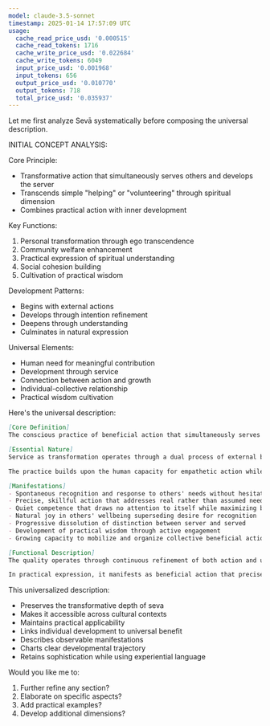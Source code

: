 ```yaml
---
model: claude-3.5-sonnet
timestamp: 2025-01-14 17:57:09 UTC
usage:
  cache_read_price_usd: '0.000515'
  cache_read_tokens: 1716
  cache_write_price_usd: '0.022684'
  cache_write_tokens: 6049
  input_price_usd: '0.001968'
  input_tokens: 656
  output_price_usd: '0.010770'
  output_tokens: 718
  total_price_usd: '0.035937'
---
```


Let me first analyze Sevā systematically before composing the universal description.

INITIAL CONCEPT ANALYSIS:

Core Principle:
- Transformative action that simultaneously serves others and develops the server
- Transcends simple "helping" or "volunteering" through spiritual dimension
- Combines practical action with inner development

Key Functions:
1. Personal transformation through ego transcendence
2. Community welfare enhancement
3. Practical expression of spiritual understanding
4. Social cohesion building
5. Cultivation of practical wisdom

Development Patterns:
- Begins with external actions
- Develops through intention refinement
- Deepens through understanding
- Culminates in natural expression

Universal Elements:
- Human need for meaningful contribution
- Development through service
- Connection between action and growth
- Individual-collective relationship
- Practical wisdom cultivation

Here's the universal description:

```markdown
[Core Definition]
The conscious practice of beneficial action that simultaneously serves others' needs and develops the server's character, performed with full presence and without attachment to recognition or reward. It represents the natural expression of human capacity for meaningful contribution and growth through service.

[Essential Nature]
Service as transformation operates through a dual process of external benefit and internal development. It emerges from recognizing interconnection and manifests as precise response to actual needs, transcending both mechanical helping and self-oriented virtue performance. This quality develops through increasingly refined understanding of how to serve effectively while dissolving self-concern.

The practice builds upon the human capacity for empathetic action while cultivating discernment about what truly benefits others. It naturally evolves from conscious effort to spontaneous expression as understanding deepens and ego-attachment diminishes.

[Manifestations]
- Spontaneous recognition and response to others' needs without hesitation or calculation
- Precise, skillful action that addresses real rather than assumed needs
- Quiet competence that draws no attention to itself while maximizing benefit
- Natural joy in others' wellbeing superseding desire for recognition
- Progressive dissolution of distinction between server and served
- Development of practical wisdom through active engagement
- Growing capacity to mobilize and organize collective beneficial action

[Functional Description]
The quality operates through continuous refinement of both action and understanding. Initial conscious efforts to help others evolve through experience and reflection into increasingly natural and precise response. This development occurs through direct engagement with needs, supported by growing discernment about effective service and progressive transcendence of self-concern.

In practical expression, it manifests as beneficial action that precisely meets real needs while developing the server's character and practical wisdom. The quality becomes increasingly spontaneous and joy-filled as understanding deepens, ultimately expressing as natural response to perceived needs without self-reference or calculation. This mature expression combines supreme practical effectiveness with complete inner freedom from ego-attachment to service role or results.
```

This universalized description:
- Preserves the transformative depth of seva
- Makes it accessible across cultural contexts
- Maintains practical applicability
- Links individual development to universal benefit
- Describes observable manifestations
- Charts clear developmental trajectory
- Retains sophistication while using experiential language

Would you like me to:
1. Further refine any section?
2. Elaborate on specific aspects?
3. Add practical examples?
4. Develop additional dimensions?